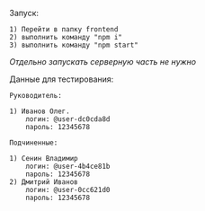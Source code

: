 Запуск:

    1) Перейти в папку frontend
    2) выполнить команду "npm i"
    3) выполнить команду "npm start"

*Отдельно запускать серверную часть не нужно*

Данные для тестирования:

    Руководитель:
    
    1) Иванов Олег.
    	логин: @user-dc0cda8d
    	пароль: 12345678
    
    Подчиненные:
    
    1) Сенин Владимир
    	логин: @user-4b4ce81b
    	пароль: 12345678
    2) Дмитрий Иванов
    	логин: @user-0cc621d0
    	пароль: 12345678
